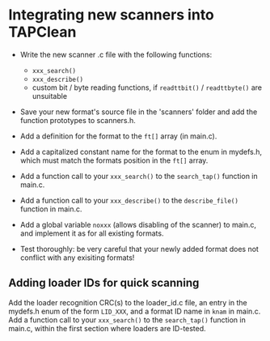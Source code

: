 Integrating new scanners into TAPClean
======================================

- Write the new scanner .c file with the following functions:

	- `xxx_search()`
	- `xxx_describe()`
	- custom bit / byte reading functions, if `readttbit()` / `readttbyte()` are unsuitable

- Save your new format's source file in the 'scanners' folder and add the function prototypes to scanners.h.
- Add a definition for the format to the `ft[]` array (in main.c).
- Add a capitalized constant name for the format to the enum in mydefs.h, which must match the formats position in the `ft[]` array.
- Add a function call to your `xxx_search()` to the `search_tap()` function in main.c.
- Add a function call to your `xxx_describe()` to the `describe_file()` function in main.c.
- Add a global variable `noxxx` (allows disabling of the scanner) to main.c, and implement it as for all existing formats.
- Test thoroughly: be very careful that your newly added format does not conflict with any exisiting formats!

Adding loader IDs for quick scanning
------------------------------------
Add the loader recognition CRC(s) to the loader_id.c file, an entry in the mydefs.h enum of the form `LID_XXX`, and a format ID name in `knam` in main.c.
Add a function call to your `xxx_search()` to the `search_tap()` function in main.c, within the first section where loaders are ID-tested.
